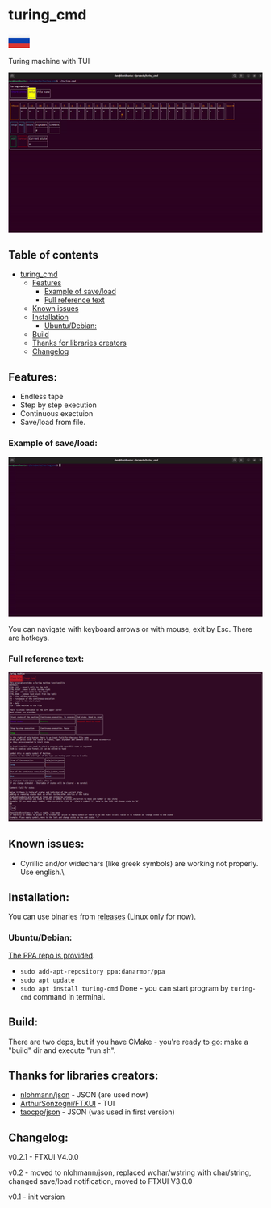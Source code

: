 <a name="turing-cmd"/>

# turing_cmd

[![Русская версия](forReadme/RU-icon.png)](README-RU.md)

Turing machine with TUI

![1.gif](forReadme/1.gif)

## Table of contents
- [turing_cmd](#turing-cmd)
  * [Features](#features)
    + [Example of save/load](#example-of-save-load)
    + [Full reference text](#full-reference-text)
  * [Known issues](#known-issues)
  * [Installation](#installation)
    + [Ubuntu/Debian:](#ubuntu-debian)
  * [Build](#build)
  * [Thanks for libraries creators](#thanks-for-libraries-creators)
  * [Changelog](#changelog)


<a name="features"/>

## Features:
- Endless tape
- Step by step execution
- Continuous exectuion
- Save/load from file.

<a name="example-of-save-load"/>

### Example of save/load:
![2.gif](forReadme/2.gif)

You can navigate with keyboard arrows or with mouse, exit by Esc. There are hotkeys.

<a name="full-reference-text"/>

### Full reference text:
![3.png](forReadme/EN-help.png) 

<a name="known-issues"/>

## Known issues:
- Cyrillic and/or widechars (like greek symbols) are working not properly. Use english.\

<a name="installation"/>

## Installation:

You can use binaries from [releases](https://github.com/DanArmor/turing_cmd/releases) (Linux only for now).

<a name="ubuntu-debian"/>

### Ubuntu/Debian:
[The PPA repo is provided](https://launchpad.net/~danarmor/+archive/ubuntu/ppa).
* `sudo add-apt-repository ppa:danarmor/ppa`
* `sudo apt update`
* `sudo apt install turing-cmd`
Done - you can start program by `turing-cmd` command in terminal.

<a name="build"/>

## Build:
There are two deps, but if you have CMake - you're ready to go: make a "build" dir and execute "run.sh".

<a name="thanks-for-libraries-creators"/>

## Thanks for libraries creators:
- [nlohmann/json](https://github.com/nlohmann/json) - JSON (are used now)
- [ArthurSonzogni/FTXUI](https://github.com/ArthurSonzogni/FTXUI) - TUI
- [taocpp/json](https://github.com/taocpp/json) - JSON (was used in first version)

<a name="changelog"/>

## Changelog:

v0.2.1 - FTXUI V4.0.0

v0.2 - moved to nlohmann/json, replaced wchar/wstring with char/string, changed save/load notification, moved to FTXUI V3.0.0

v0.1 - init version
